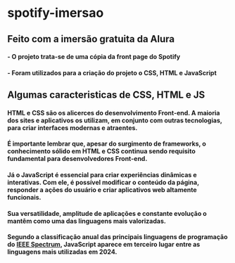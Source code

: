 # spotify-imersao

## Feito com a imersão gratuita da Alura
#### - O projeto trata-se de uma cópia da front page do Spotify
#### - Foram utilizados para a criação do projeto o CSS, HTML e JavaScript

## Algumas caracteristicas de CSS, HTML e JS

#### **HTML e CSS** são os alicerces do desenvolvimento Front-end. A maioria dos sites e aplicativos os utilizam, em conjunto com outras tecnologias, para criar interfaces modernas e atraentes.
#### É importante lembrar que, apesar do surgimento de frameworks, o **conhecimento sólido em HTML e CSS** continua sendo requisito fundamental para desenvolvedores Front-end.
#### Já o **JavaScript** é essencial para criar experiências dinâmicas e interativas. Com ele, é possível modificar o conteúdo da página, responder a ações do usuário e criar aplicativos web altamente funcionais.
#### Sua versatilidade, amplitude de aplicações e constante evolução o mantêm como uma das linguagens mais valorizadas.
#### Segundo a classificação anual das principais linguagens de programação do [IEEE Spectrum](https://spectrum.ieee.org/), **JavaScript aparece em terceiro lugar entre as linguagens mais utilizadas em 2024**.
